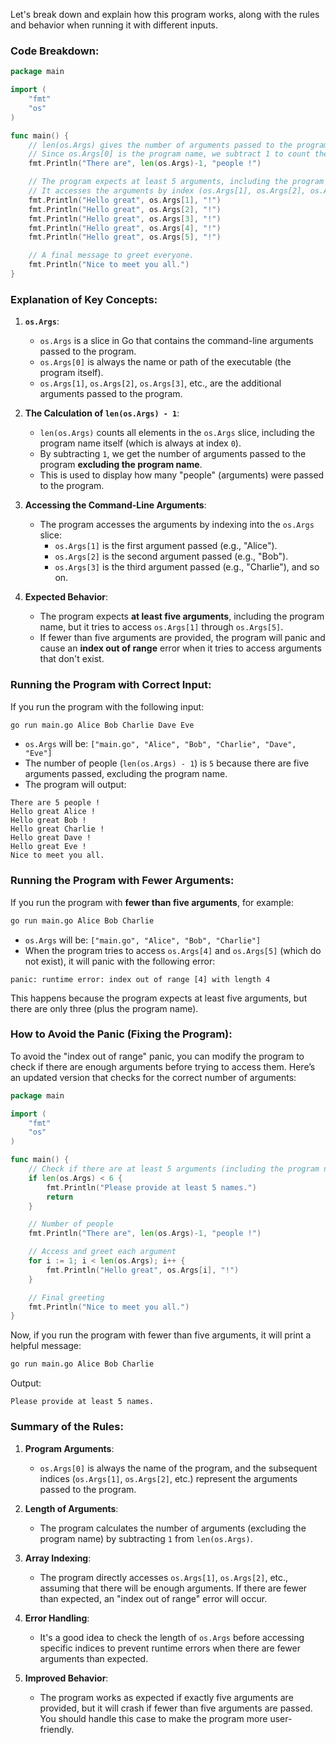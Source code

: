Let's break down and explain how this program works, along with the rules and behavior when running it with different inputs.

### Code Breakdown:

```go
package main

import (
	"fmt"
	"os"
)

func main() {
	// len(os.Args) gives the number of arguments passed to the program, including the program name.
	// Since os.Args[0] is the program name, we subtract 1 to count the number of people (arguments passed).
	fmt.Println("There are", len(os.Args)-1, "people !")

	// The program expects at least 5 arguments, including the program name.
	// It accesses the arguments by index (os.Args[1], os.Args[2], os.Args[3], etc.).
	fmt.Println("Hello great", os.Args[1], "!")
	fmt.Println("Hello great", os.Args[2], "!")
	fmt.Println("Hello great", os.Args[3], "!")
	fmt.Println("Hello great", os.Args[4], "!")
	fmt.Println("Hello great", os.Args[5], "!")

	// A final message to greet everyone.
	fmt.Println("Nice to meet you all.")
}
```

### **Explanation of Key Concepts**:

1. **`os.Args`**:
   - `os.Args` is a slice in Go that contains the command-line arguments passed to the program.
   - `os.Args[0]` is always the name or path of the executable (the program itself).
   - `os.Args[1]`, `os.Args[2]`, `os.Args[3]`, etc., are the additional arguments passed to the program.
   
2. **The Calculation of `len(os.Args) - 1`**:
   - `len(os.Args)` counts all elements in the `os.Args` slice, including the program name itself (which is always at index `0`).
   - By subtracting `1`, we get the number of arguments passed to the program **excluding the program name**.
   - This is used to display how many "people" (arguments) were passed to the program.

3. **Accessing the Command-Line Arguments**:
   - The program accesses the arguments by indexing into the `os.Args` slice:
     - `os.Args[1]` is the first argument passed (e.g., "Alice").
     - `os.Args[2]` is the second argument passed (e.g., "Bob").
     - `os.Args[3]` is the third argument passed (e.g., "Charlie"), and so on.

4. **Expected Behavior**:
   - The program expects **at least five arguments**, including the program name, but it tries to access `os.Args[1]` through `os.Args[5]`. 
   - If fewer than five arguments are provided, the program will panic and cause an **index out of range** error when it tries to access arguments that don't exist.

### **Running the Program with Correct Input**:

If you run the program with the following input:

```bash
go run main.go Alice Bob Charlie Dave Eve
```

- `os.Args` will be: `["main.go", "Alice", "Bob", "Charlie", "Dave", "Eve"]`
- The number of people (`len(os.Args) - 1`) is `5` because there are five arguments passed, excluding the program name.
- The program will output:

```text
There are 5 people !
Hello great Alice !
Hello great Bob !
Hello great Charlie !
Hello great Dave !
Hello great Eve !
Nice to meet you all.
```

### **Running the Program with Fewer Arguments**:

If you run the program with **fewer than five arguments**, for example:

```bash
go run main.go Alice Bob Charlie
```

- `os.Args` will be: `["main.go", "Alice", "Bob", "Charlie"]`
- When the program tries to access `os.Args[4]` and `os.Args[5]` (which do not exist), it will panic with the following error:

```text
panic: runtime error: index out of range [4] with length 4
```

This happens because the program expects at least five arguments, but there are only three (plus the program name).

### **How to Avoid the Panic (Fixing the Program)**:

To avoid the "index out of range" panic, you can modify the program to check if there are enough arguments before trying to access them. Here’s an updated version that checks for the correct number of arguments:

```go
package main

import (
	"fmt"
	"os"
)

func main() {
	// Check if there are at least 5 arguments (including the program name)
	if len(os.Args) < 6 {
		fmt.Println("Please provide at least 5 names.")
		return
	}

	// Number of people
	fmt.Println("There are", len(os.Args)-1, "people !")

	// Access and greet each argument
	for i := 1; i < len(os.Args); i++ {
		fmt.Println("Hello great", os.Args[i], "!")
	}

	// Final greeting
	fmt.Println("Nice to meet you all.")
}
```

Now, if you run the program with fewer than five arguments, it will print a helpful message:

```bash
go run main.go Alice Bob Charlie
```

Output:

```text
Please provide at least 5 names.
```

### **Summary of the Rules**:

1. **Program Arguments**: 
   - `os.Args[0]` is always the name of the program, and the subsequent indices (`os.Args[1]`, `os.Args[2]`, etc.) represent the arguments passed to the program.
   
2. **Length of Arguments**:
   - The program calculates the number of arguments (excluding the program name) by subtracting `1` from `len(os.Args)`.

3. **Array Indexing**:
   - The program directly accesses `os.Args[1]`, `os.Args[2]`, etc., assuming that there will be enough arguments. If there are fewer than expected, an "index out of range" error will occur.

4. **Error Handling**:
   - It's a good idea to check the length of `os.Args` before accessing specific indices to prevent runtime errors when there are fewer arguments than expected.

5. **Improved Behavior**:
   - The program works as expected if exactly five arguments are provided, but it will crash if fewer than five arguments are passed. You should handle this case to make the program more user-friendly.

